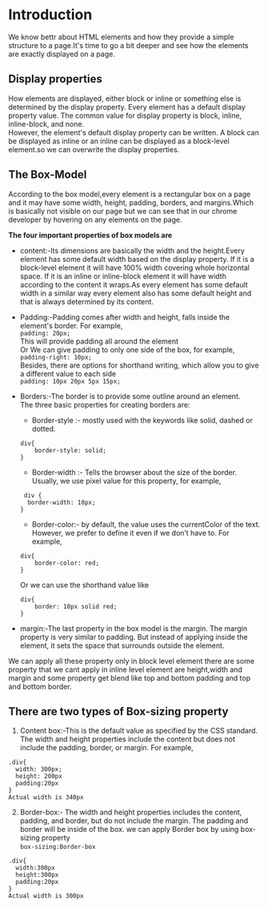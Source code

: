 # Introduction

We know bettr about HTML elements and how they provide a simple structure to a page.It's time to go a bit deeper and see how the elements are exactly displayed on a page.

## Display properties

How elements are displayed, either block or inline or something else is determined by the display property. Every element has a default display property value. The common value for display property is block, inline, inline-block, and none.  
However, the element's default display property can be written. A block can be displayed as inline or an inline can be displayed as a block-level element.so we can overwrite the display properties.

## The Box-Model

According to the box model,every element is a rectangular box on a page and it may have some width, height, padding, borders, and margins.Which is basically not visible on our page but we can see that in our chrome developer by hovering on any elements on the page.

**The four important properties of box models are**
- content:-Its dimensions are basically the width and the height.Every element has some default width based on the display property. If it is a block-level element it will have 100% width covering whole horizontal space. If it is an inline or inline-block element it will have width according to the content it wraps.As every element has some default width in a similar way every element also has some default height and that is always determined by its content.

- Padding:-Padding comes after width and height, falls inside the element's border. For example,  
`padding: 20px;`  
This will provide padding all around the element  
Or We can give padding to only one side of the box, for example,  
`padding-right: 10px;`  
Besides, there are options for shorthand writing, which allow you to give a different value to each side  
`padding: 10px 20px 5px 15px; `

- Borders:-The border is to provide some outline around an element.  
The three basic properties for creating borders are:  
  - Border-style :- mostly used with the keywords like solid, dashed or dotted.  
  ```
  div{
      border-style: solid;
  }
  ```
  - Border-width :- Tells the browser about the size of the border. Usually, we use pixel value for this property, for example,  
  ```
   div {
    border-width: 10px;
  }
  ```
  - Border-color:- by default, the value uses the currentColor of the text. However, we prefer to define it even if we don’t have to. For example,  
  ```
  div{
      border-color: red;
  }  
  ```
  Or we can use the shorthand value like
  ```
  div{
      border: 10px solid red;
  }
  ```

- margin:-The last property in the box model is the margin. The margin property is very similar to padding. But instead of applying inside the element, it sets the space that surrounds outside the element.  

We can apply all these property only in block level element there are some property that we cant apply in inline level element are height,width and margin and some property get blend like top and bottom padding and top and bottom border.  

## There are two types of Box-sizing property
1. Content box:-This is the default value as specified by the CSS standard. The width and height properties include the content but does not include the padding, border, or margin. For example,
```
.div{
  width: 300px;
  height: 200px
  padding:20px
}
Actual width is 340px
``` 
2. Border-box:- The width and height properties includes the content, padding, and border, but do not include the margin. The padding and border will be inside of the box. we can apply Border box by using box-sizing property  
`box-sizing:Border-box`
```
.div{
  width:300px
  height:300px
  padding:20px
}
Actual width is 300px
```


